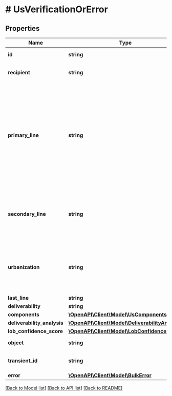 # # UsVerificationOrError

## Properties

Name | Type | Description | Notes
------------ | ------------- | ------------- | -------------
**id** | **string** | Unique identifier prefixed with &#x60;us_ver_&#x60;. | [optional]
**recipient** | **string** | The intended recipient, typically a person&#39;s or firm&#39;s name. | [optional]
**primary_line** | **string** | The primary delivery line (usually the street address) of the address. Combination of the following applicable &#x60;components&#x60;: * &#x60;primary_number&#x60; * &#x60;street_predirection&#x60; * &#x60;street_name&#x60; * &#x60;street_suffix&#x60; * &#x60;street_postdirection&#x60; * &#x60;secondary_designator&#x60; * &#x60;secondary_number&#x60; * &#x60;pmb_designator&#x60; * &#x60;pmb_number&#x60; | [optional]
**secondary_line** | **string** | The secondary delivery line of the address. This field is typically empty but may contain information if &#x60;primary_line&#x60; is too long. | [optional]
**urbanization** | **string** | Only present for addresses in Puerto Rico. An urbanization refers to an area, sector, or development within a city. See [USPS documentation](https://pe.usps.com/text/pub28/28api_008.htm#:~:text&#x3D;I51.,-4%20Urbanizations&amp;text&#x3D;In%20Puerto%20Rico%2C%20identical%20street,placed%20before%20the%20urbanization%20name.) for clarification. | [optional]
**last_line** | **string** |  | [optional]
**deliverability** | **string** |  | [optional]
**components** | [**\OpenAPI\Client\Model\UsComponents**](UsComponents.md) |  | [optional]
**deliverability_analysis** | [**\OpenAPI\Client\Model\DeliverabilityAnalysis**](DeliverabilityAnalysis.md) |  | [optional]
**lob_confidence_score** | [**\OpenAPI\Client\Model\LobConfidenceScore**](LobConfidenceScore.md) |  | [optional]
**object** | **string** |  | [optional] [default to OBJECT_US_VERIFICATION]
**transient_id** | **string** | ID that is returned in the response body for the verification | [optional]
**error** | [**\OpenAPI\Client\Model\BulkError**](BulkError.md) |  | [optional]

[[Back to Model list]](../../README.md#models) [[Back to API list]](../../README.md#endpoints) [[Back to README]](../../README.md)
